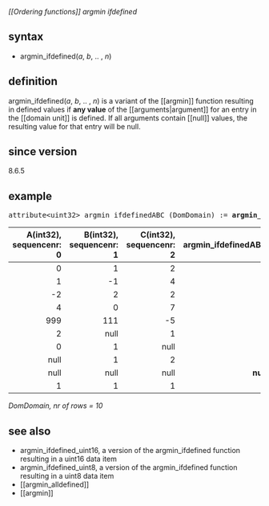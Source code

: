 *[[Ordering functions]] argmin ifdefined*

## syntax

- argmin_ifdefined(*a*, *b*, .. , *n*)

## definition

argmin_ifdefined(*a*, *b*, .. , *n*) is a variant of the [[argmin]] function resulting in defined values if **any value** of the [[arguments|argument]] 
 for an entry in the [[domain unit]] is defined. If all arguments contain [[null]] values, the resulting value for that entry will be null.

## since version
8.6.5

## example
<pre>
attribute&lt;uint32&gt; argmin_ifdefinedABC (DomDomain) := <B>argmin_ifdefined(</B>A, B, C<B>)</B>;
</pre>

|A(int32),<BR>sequencenr: 0|B(int32),<BR>sequencenr: 1|C(int32),<BR>sequencenr: 2|argmin_ifdefinedABC|
|-------------------------:|-------------------------:|-------------------------:|-------------------:|
|0                         |1                         |2                         |**0**               |
|1                         |-1                        |4                         |**1**               |
|-2                        |2                         |2                         |**0**               |
|4                         |0                         |7                         |**1**               |
|999                       |111                       |-5                        |**2**               |
|2                         |null                      |1                         |**2**               |
|0                         |1                         |null                      |**0**               |
|null                      |1                         |2                         |**1**               |
|null                      |null                      |null                      |**null**            |
|1                         |1                         |1                         |**0**               |

*DomDomain, nr of rows = 10*

## see also

- argmin_ifdefined_uint16, a version of the argmin_ifdefined function resulting in a uint16 data item
- argmin_ifdefined_uint8, a version of the argmin_ifdefined function resulting in a uint8 data item
- [[argmin_alldefined]]
- [[argmin]]
